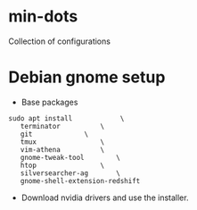 # min-dots

Collection of configurations

# Debian gnome setup
* Base packages
 ```
sudo apt install 	 		\
	terminator 	 		\
	git		 		\
	tmux		 		\
	vim-athena 	 		\
	gnome-tweak-tool 		\
	htop				\
	silversearcher-ag		\
	gnome-shell-extension-redshift
```
* Download nvidia drivers and use the installer.
